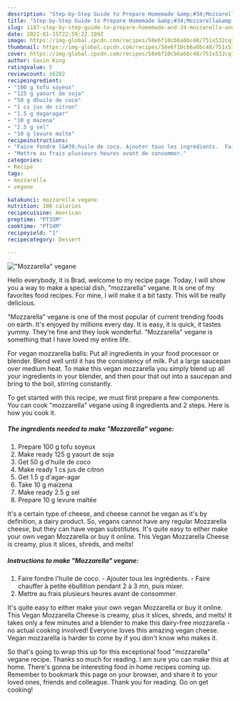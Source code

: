 ```yaml
---
description: "Step-by-Step Guide to Prepare Homemade &amp;#34;Mozzarella&amp;#34; vegane"
title: "Step-by-Step Guide to Prepare Homemade &amp;#34;Mozzarella&amp;#34; vegane"
slug: 1187-step-by-step-guide-to-prepare-homemade-and-34-mozzarella-and-34-vegane
date: 2021-01-15T22:59:22.109Z
image: https://img-global.cpcdn.com/recipes/58e6f10cb6a6bc48/751x532cq70/mozzarella-vegane-photo-principale-de-la-recette.jpg
thumbnail: https://img-global.cpcdn.com/recipes/58e6f10cb6a6bc48/751x532cq70/mozzarella-vegane-photo-principale-de-la-recette.jpg
cover: https://img-global.cpcdn.com/recipes/58e6f10cb6a6bc48/751x532cq70/mozzarella-vegane-photo-principale-de-la-recette.jpg
author: Gavin King
ratingvalue: 5
reviewcount: 16282
recipeingredient:
- "100 g tofu soyeux"
- "125 g yaourt de soja"
- "50 g dhuile de coco"
- "1 cs jus de citron"
- "1.5 g dagaragar"
- "10 g mazena"
- "2.5 g sel"
- "10 g levure malte"
recipeinstructions:
- "Faire fondre l&#39;huile de coco. Ajouter tous les ingrédients.  Faire chauffer à petite ébullition pendant 2 à 3 mn, puis mixer."
- "Mettre au frais plusieurs heures avant de consommer."
categories:
- Recipe
tags:
- mozzarella
- vegane

katakunci: mozzarella vegane 
nutrition: 100 calories
recipecuisine: American
preptime: "PT35M"
cooktime: "PT34M"
recipeyield: "1"
recipecategory: Dessert

---
```



![&#34;Mozzarella&#34; vegane](https://img-global.cpcdn.com/recipes/58e6f10cb6a6bc48/751x532cq70/mozzarella-vegane-photo-principale-de-la-recette.jpg)

Hello everybody, it is Brad, welcome to my recipe page. Today, I will show you a way to make a special dish, &#34;mozzarella&#34; vegane. It is one of my favorites food recipes. For mine, I will make it a bit tasty. This will be really delicious.

&#34;Mozzarella&#34; vegane is one of the most popular of current trending foods on earth. It's enjoyed by millions every day. It is easy, it is quick, it tastes yummy. They're fine and they look wonderful. &#34;Mozzarella&#34; vegane is something that I have loved my entire life.

For vegan mozzarella balls: Put all ingredients in your food processor or blender. Blend well until it has the consistency of milk. Put a large saucepan over medium heat. To make this vegan mozzarella you simply blend up all your ingredients in your blender, and then pour that out into a saucepan and bring to the boil, stirring constantly.


To get started with this recipe, we must first prepare a few components. You can cook &#34;mozzarella&#34; vegane using 8 ingredients and 2 steps. Here is how you cook it.

<!--inarticleads1-->

##### The ingredients needed to make &#34;Mozzarella&#34; vegane:

1. Prepare 100 g tofu soyeux
1. Make ready 125 g yaourt de soja
1. Get 50 g d&#39;huile de coco
1. Make ready 1 cs jus de citron
1. Get 1.5 g d&#39;agar-agar
1. Take 10 g maïzena
1. Make ready 2.5 g sel
1. Prepare 10 g levure maltée


It&#39;s a certain type of cheese, and cheese cannot be vegan as it&#39;s by definition, a dairy product. So, vegans cannot have any regular Mozzarella cheese, but they can have vegan substitutes. It&#39;s quite easy to either make your own vegan Mozzarella or buy it online. This Vegan Mozzarella Cheese is creamy, plus it slices, shreds, and melts! 

<!--inarticleads2-->

##### Instructions to make &#34;Mozzarella&#34; vegane:

1. Faire fondre l&#39;huile de coco. - Ajouter tous les ingrédients.  - Faire chauffer à petite ébullition pendant 2 à 3 mn, puis mixer.
1. Mettre au frais plusieurs heures avant de consommer.


It&#39;s quite easy to either make your own vegan Mozzarella or buy it online. This Vegan Mozzarella Cheese is creamy, plus it slices, shreds, and melts! It takes only a few minutes and a blender to make this dairy-free mozzarella - no actual cooking involved! Everyone loves this amazing vegan cheese. Vegan mozzarella is harder to come by if you don&#39;t know who makes it. 

So that's going to wrap this up for this exceptional food &#34;mozzarella&#34; vegane recipe. Thanks so much for reading. I am sure you can make this at home. There's gonna be interesting food in home recipes coming up. Remember to bookmark this page on your browser, and share it to your loved ones, friends and colleague. Thank you for reading. Go on get cooking!
